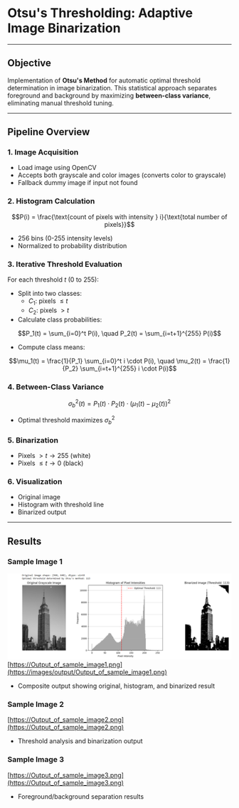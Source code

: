 # Otsu's Thresholding: Adaptive Image Binarization

---

## Objective

Implementation of **Otsu's Method** for automatic optimal threshold determination in image binarization. This statistical approach separates foreground and background by maximizing **between-class variance**, eliminating manual threshold tuning.

---

## Pipeline Overview

### 1. Image Acquisition
* Load image using OpenCV
* Accepts both grayscale and color images (converts color to grayscale)
* Fallback dummy image if input not found

### 2. Histogram Calculation

$$P(i) = \frac{\text{count of pixels with intensity } i}{\text{total number of pixels}}$$
* 256 bins (0-255 intensity levels)
* Normalized to probability distribution

### 3. Iterative Threshold Evaluation
For each threshold $t$ (0 to 255):
* Split into two classes:
    * $C_1$: pixels $\leq t$
    * $C_2$: pixels $> t$
* Calculate class probabilities:

$$P_1(t) = \sum_{i=0}^t P(i), \quad P_2(t) = \sum_{i=t+1}^{255} P(i)$$
* Compute class means:

$$\mu_1(t) = \frac{1}{P_1} \sum_{i=0}^t i \cdot P(i), \quad \mu_2(t) = \frac{1}{P_2} \sum_{i=t+1}^{255} i \cdot P(i)$$

### 4. Between-Class Variance

$$\sigma_b^2(t) = P_1(t) \cdot P_2(t) \cdot \left( \mu_1(t) - \mu_2(t) \right)^2$$
* Optimal threshold maximizes $\sigma_b^2$

### 5. Binarization
* Pixels $> t \rightarrow 255$ (white)
* Pixels $\leq t \rightarrow 0$ (black)

### 6. Visualization
* Original image
* Histogram with threshold line
* Binarized output

---

## Results

### Sample Image 1
![Before/After](images/output/Output_of_sample_image1.png)
[https://Output_of_sample_image1.png](https://images/output/Output_of_sample_image1.png)
* Composite output showing original, histogram, and binarized result

### Sample Image 2
[https://Output_of_sample_image2.png](https://Output_of_sample_image2.png)
* Threshold analysis and binarization output

### Sample Image 3
[https://Output_of_sample_image3.png](https://Output_of_sample_image3.png)
* Foreground/background separation results
